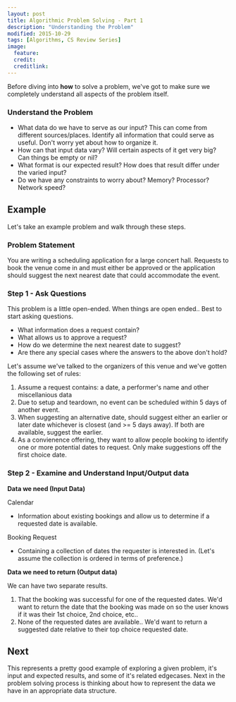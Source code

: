 ```yaml
---
layout: post
title: Algorithmic Problem Solving - Part 1
description: "Understanding the Problem"
modified: 2015-10-29
tags: [Algorithms, CS Review Series]
image:
  feature: 
  credit: 
  creditlink: 
---
```


Before diving into **how** to solve a problem, we've got to make sure we completely understand all aspects of the problem itself.

### Understand the Problem

* What data do we have to serve as our input? This can come from different sources/places. Identify all information that could serve as useful. Don't worry yet about how to organize it.
* How can that input data vary? Will certain aspects of it get very big? Can things be empty or nil? 
* What format is our expected result? How does that result differ under the varied input?
* Do we have any constraints to worry about? Memory? Processor? Network speed?

## Example

Let's take an example problem and walk through these steps.

### Problem Statement
You are writing a scheduling application for a large concert hall. Requests to book the venue come in and must either be approved or the application should suggest the next nearest date that could accommodate the event.

### Step 1 - Ask Questions

This problem is a little open-ended. When things are open ended.. Best to start asking questions.

* What information does a request contain?
* What allows us to approve a request?
* How do we determine the next nearest date to suggest?
* Are there any special cases where the answers to the above don't hold?

Let's assume we've talked to the organizers of this venue and we've gotten the following set of rules:

1. Assume a request contains: a date, a performer's name and other miscellanious data
2. Due to setup and teardown, no event can be scheduled within 5 days of another event.
3. When suggesting an alternative date, should suggest either an earlier or later date whichever is closest (and >= 5 days away). If both are available, suggest the earlier.
4. As a convienence offering, they want to allow people booking to identify one or more potential dates to request. Only make suggestions off the first choice date.

### Step 2 - Examine and Understand Input/Output data

**Data we need (Input Data)**

Calendar

* Information about existing bookings and allow us to determine if a requested date is available.
 
Booking Request

* Containing a collection of dates the requester is interested in. (Let's assume the collection is ordered in terms of preference.)

**Data we need to return (Output data)**

We can have two separate results.

1. That the booking was successful for one of the requested dates. We'd want to return the date that the booking was made on so the user knows if it was their 1st choice, 2nd choice, etc..
2. None of the requested dates are available.. We'd want to return a suggested date relative to their top choice requested date.

## Next

This represents a pretty good example of exploring a given problem, it's input and expected results, and some of it's related edgecases. Next in the problem solving process is thinking about how to represent the data we have in an appropriate data structure.








